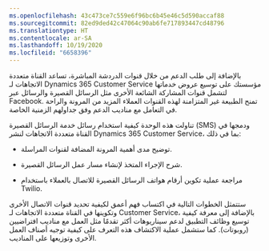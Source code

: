 ```yaml
---
ms.openlocfilehash: 43c473ce7c559e6f96bc6b45e46c5d590accaf88
ms.sourcegitcommit: 82ed9ded42c47064c90ab6fe717893447cd48796
ms.translationtype: HT
ms.contentlocale: ar-SA
ms.lasthandoff: 10/19/2020
ms.locfileid: "6658396"
---
```

بالإضافة إلى طلب الدعم من خلال قنوات الدردشة المباشرة، تساعد القناة متعددة الاتجاهات لـ Dynamics 365 Customer Service مؤسستك على توسيع عروض خدماتها لتشمل قنوات المشاركة الشائعة الأخرى مثل الرسائل القصيرة والرسائل عبر Facebook. تمنح الطبيعة غير المتزامنة لهذه القنوات العملاء المزيد من المرونة والراحة في التعامل مع مناديب الدعم وفق جداولهم الزمنية الخاصة.

تناولت هذه الوحدة كيفية استخدام رسائل خدمة الرسائل القصيرة (SMS) ودمجها في القناة متعددة الاتجاهات لنشر Dynamics 365 Customer Service، بما في ذلك:

-  توضيح مدى أهمية المرونة المضافة لقنوات المراسلة.

-  شرح الإجراء المتخذ لإنشاء مسار عمل الرسائل القصيرة.

-  مراجعة عملية تكوين أرقام هواتف الرسائل القصيرة للاتصال بالعملاء باستخدام Twilio.

ستتمثل الخطوات التالية في اكتساب فهم أعمق لكيفية تحديد قنوات الاتصال الأخرى وتكوينها في القناة متعددة الاتجاهات لـ Customer Service، بالإضافة إلى معرفة كيفية توسيع وظائف التطبيق لدعم سيناريوهات أكثر تقدمًا مثل العمل مع مناديب افتراضيين (روبوتات). كما ستشمل عملية الاكتشاف هذه التعرف على كيفية توجيه أصناف العمل الأخرى وتوزيعها على المناديب.
